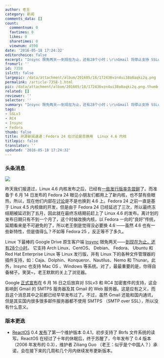 ```yaml
---
author: 老王
category: 新闻
comments_data: []
count:
  commentnum: 0
  favtimes: 0
  likes: 0
  sharetimes: 0
  viewnum: 4598
date: '2016-05-18 17:24:32'
editorchoice: false
excerpt: "Insync 限免两天——到现在为止，还有28个小时；\r\nGmail 将停止支持 SSLv3 和 RC4"
fromurl: ''
id: 7358
islctt: false
largepic: /data/attachment/album/201605/18/172436vzn4ui38a8aqki2q.png
permalink: /article-7358-1.html
pic: /data/attachment/album/201605/18/172436vzn4ui38a8aqki2q.png.thumb.jpg
related: []
reviewer: ''
selector: ''
summary: "Insync 限免两天——到现在为止，还有28个小时；\r\nGmail 将停止支持 SSLv3 和 RC4"
tags:
- SSLv3
- RC4
- Insync
- Fedora
thumb: false
title: 开源新闻速递：Fedora 24 在讨论是否换用  Linux 4.6 内核
titlepic: false
translator: ''
updated: '2016-05-18 17:24:32'
---
```


### 头条消息


![](/data/attachment/album/201605/18/172436vzn4ui38a8aqki2q.png)


昨天我们报道过，Linux 4.6 内核发布之后，已经有[一些发行版率先尝鲜](/article-7351-1.html)了。而准备于 6 月 14 日发布的 Fedora 24 眼见小朋友们都用上了新内核，也不禁有些眼热，所以，现在他们内部在[讨论](https://lists.fedoraproject.org/archives/list/devel@lists.fedoraproject.org/thread/AFMMGKJSRXRPJAEH2VNPJFJHA72I5T3R/)是不是也换到 4.6 上。Fedora 24 之前一直是基于 Linux 4.5 内核做的开发，但是由于 Fedora 24 已经延迟了三次，所以最终冻结期被延迟到了五月，因此就在最终冻结期前赶上了 Linux 4.6 的发布。离计划的发布日期只有不到一个月了，这个时候改换内核，以 Fedora 一向的“良好”传统，延期看来是不可避免的了，所以老王倒是觉得没必要换 4.6 ——虽然 4.6 也有一些新特性，但是值得么？不如等 Fedora 25 ，反正等不了多久。


Linux 下最棒的 Google Drive 原生客户端 [Insync](https://www.insynchq.com) 限免两天——[到现在为止，还有28个小时](https://www.insynchq.com/free)。 它支持 Arch Linux、CentOS、 Debian、 Fedora、 Ubuntu 和 Red Hat Enterprise Linux 等 Linux 发行版，并有 Linux 下的各种文件管理器的插件支持，如：Caja、Dolphin、Konqueror、Nautilus、Nemo 和 Thunar。此外，Insync 也支持 Mac OS 、Windows 等系统。对了，最最重要的是，你得自备梯子。笑哭~，老王默默的关上了浏览器。


Google [正式宣布](http://googleappsupdates.blogspot.com/2016/05/disabling-support-for-sslv3-and-rc4-for.html)在 6 月 16 日之后放弃对 SSLv3 和 RC4 加密套件的支持，这会影响到 Gmail 的 SMTPS 服务器及其 Gmail 的 Web 服务器。这是应有之义，而且这个消息其中之前都已经早早发布过了。不过，虽然 Gmail 还能和国内通讯，但是其实国内很多很多邮件服务器都不使用 SMTPS （SMTP over SSL），所以没有什么意义。


### 版本更迭


* [ReactOS](https://www.reactos.org/) 0.4 [发布](https://www.reactos.org/project-news/reactos-041-released)了第一个维护版本 0.4.1，初步支持了 Btrfs 文件系统的读写。ReactOS 在经过了十年的休眠后，终于苏醒了，今年发布了 0.4 版本（2006 年发布的 0.3），维护者 Ziliang Guo （老王：似乎是个中国人？）承诺，会在接下来的几周和几个月内继续发布更新版本。